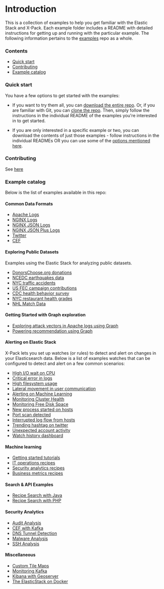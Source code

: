 # Introduction

This is a collection of examples to help you get familiar with the Elastic Stack and X-Pack. Each example folder includes a README with detailed instructions for getting up and running with the  particular example. The following information pertains to the [examples](https://github.com/elastic/examples) repo as a whole.

### Contents

- [Quick start](#quick-start)
- [Contributing](#contributing)
- [Example catalog](#example-catalog)

### Quick start

You have a few options to get started with the examples:

- If you want to try them all, you can [download the entire repo](https://github.com/elastic/examples/archive/master.zip). Or, if you are familiar with Git, you can [clone the repo](https://github.com/elastic/examples.git). Then, simply follow the instructions in the individual README of the examples you're interested in to get started.

- If you are only interested in a specific example or two, you can download the contents of just those examples - follow instructions in the individual READMEs OR you can use some of the [options mentioned here](http://stackoverflow.com/questions/7106012/download-a-single-folder-or-directory-from-a-github-repo).

### Contributing

See [here](https://github.com/elastic/examples/blob/master/CONTRIBUTING.md)

### Example catalog

Below is the list of examples available in this repo:

#### Common Data Formats

- [Apache Logs](https://github.com/elastic/examples/tree/master/Common%20Data%20Formats/apache_logs)
- [NGINX Logs](https://github.com/elastic/examples/tree/master/Common%20Data%20Formats/nginx_logs)
- [NGINX JSON Logs](https://github.com/elastic/examples/tree/master/Common%20Data%20Formats/nginx_json_logs)
- [NGINX JSON Plus Logs](https://github.com/elastic/examples/tree/master/Common%20Data%20Formats/nginx_json_plus_logs)
- [Twitter](https://github.com/elastic/examples/tree/master/Common%20Data%20Formats/twitter)
- [CEF](https://github.com/elastic/examples/tree/master/Common%20Data%20Formats/cef)

#### Exploring Public Datasets

Examples using the Elastic Stack for analyzing public datasets.

- [DonorsChoose.org donations](https://github.com/elastic/examples/tree/master/Exploring%20Public%20Datasets/donorschoose)
- [NCEDC earthquakes data](https://github.com/elastic/examples/tree/master/Exploring%20Public%20Datasets/earthquakes)
- [NYC traffic accidents](https://github.com/elastic/examples/tree/master/Exploring%20Public%20Datasets/nyc_traffic_accidents)
- [US FEC campaign contributions](https://github.com/elastic/examples/tree/master/Exploring%20Public%20Datasets/usfec)
- [CDC health behavior survey](https://github.com/elastic/examples/tree/master/Exploring%20Public%20Datasets/cdc_nutrition_exercise_patterns)
- [NYC restaurant health grades](https://github.com/elastic/examples/tree/master/Exploring%20Public%20Datasets/nyc_restaurants)
- [NHL Match Data](https://github.com/elastic/examples/tree/master/Exploring%20Public%20Datasets/nhl)

#### Getting Started with Graph exploration

- [Exploring attack vectors in Apache logs using Graph](https://github.com/elastic/examples/tree/master/Graph/apache_logs_security_analysis)
- [Powering recommendation using Graph](https://github.com/elastic/examples/tree/master/Graph/movie_recommendations)

#### Alerting on Elastic Stack

X-Pack lets you set up watches (or rules) to detect and alert on changes in your Elasticsearch data. Below is a list of examples watches that can be configured to detect and alert on a few common scenarios:

- [High I/O wait on CPU](https://github.com/elastic/examples/tree/master/Alerting/Sample%20Watches/cpu_iowait_hosts)
- [Critical error  in logs](https://github.com/elastic/examples/tree/master/Alerting/Sample%20Watches/errors_in_logs)
- [High filesystem usage](https://github.com/elastic/examples/tree/master/Alerting/Sample%20Watches/filesystem_usage)
- [Lateral movement in user communication](https://github.com/elastic/examples/tree/master/Alerting/Sample%20Watches/lateral_movement_in_user_comm)
- [Alerting on Machine Learning](https://github.com/elastic/examples/tree/master/Alerting/Sample%20Watches/ml_examples)
- [Monitoring Cluster Health](https://github.com/elastic/examples/tree/master/Alerting/Sample%20Watches/monitoring_cluster_health)
- [Monitoring Free Disk Space](https://github.com/elastic/examples/tree/master/Alerting/Sample%20Watches/monitoring_free_disk_space)
- [New process started on hosts](https://github.com/elastic/examples/tree/master/Alerting/Sample%20Watches/new_process_started)
- [Port scan detected](https://github.com/elastic/examples/tree/master/Alerting/Sample%20Watches/port_scan)
- [Interrupted log flow from hosts](https://github.com/elastic/examples/tree/master/Alerting/Sample%20Watches/system_fails_to_provide_data)
- [Trending hashtag on twitter](https://github.com/elastic/examples/tree/master/Alerting/Sample%20Watches/twitter_trends)
- [Unexpected account activity](https://github.com/elastic/examples/tree/master/Alerting/Sample%20Watches/unexpected_account_activity)
- [Watch history dashboard](https://github.com/elastic/examples/tree/master/Alerting/watcher_dashboard)

#### Machine learning

- [Getting started tutorials](https://github.com/elastic/examples/tree/master/Machine%20Learning/Getting%20Started%20Examples)
- [IT operations recipes](https://github.com/elastic/examples/tree/master/Machine%20Learning/IT%20Operations%20Recipes)
- [Security analytics recipes](https://github.com/elastic/examples/tree/master/Machine%20Learning/Security%20Analytics%20Recipes)
- [Business metrics recipes](https://github.com/elastic/examples/tree/master/Machine%20Learning/Business%20Metrics%20Recipes)

#### Search & API Examples

- [Recipe Search with Java](https://github.com/elastic/examples/tree/master/Search/recipe_search_java)
- [Recipe Search with PHP](https://github.com/elastic/examples/tree/master/Search/recipe_search_php)

#### Security Analytics

- [Audit Analysis](https://github.com/elastic/examples/tree/master/Security%20Analytics/auditd_analysis)
- [CEF with Kafka](https://github.com/elastic/examples/tree/master/Security%20Analytics/cef_with_kafka)
- [DNS Tunnel Detection](https://github.com/elastic/examples/tree/master/Security%20Analytics/dns_tunnel_detection)
- [Malware Analysis](https://github.com/elastic/examples/tree/master/Security%20Analytics/malware_analysis)
- [SSH Analysis](https://github.com/elastic/examples/tree/master/Security%20Analytics/ssh_analysis)


#### Miscellaneous

- [Custom Tile Maps](https://github.com/elastic/examples/tree/master/Miscellaneous/custom_tile_maps)
- [Monitoring Kafka](https://github.com/elastic/examples/tree/master/Miscellaneous/kafka_monitoring)
- [Kibana with Geoserver](https://github.com/elastic/examples/tree/master/Miscellaneous/kibana_geoserver)
- [The ElasticStack on Docker](https://github.com/elastic/examples/tree/master/Miscellaneous/docker)
